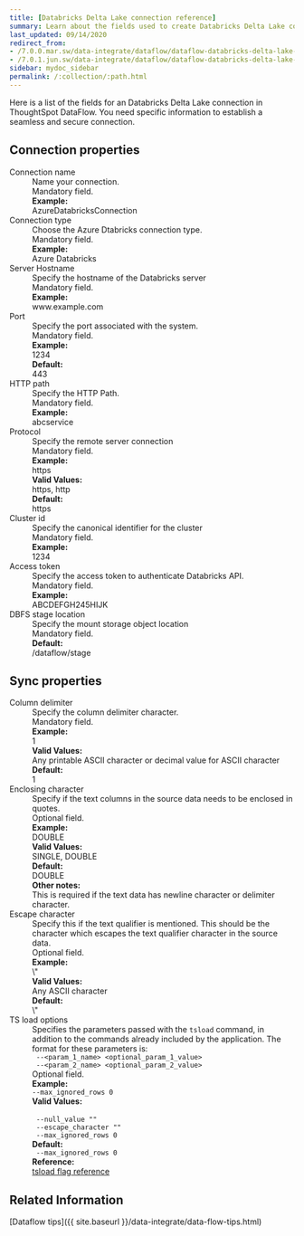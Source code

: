 ```yaml
---
title: [Databricks Delta Lake connection reference]
summary: Learn about the fields used to create Databricks Delta Lake connection with ThoughtSpot DataFlow.
last_updated: 09/14/2020
redirect_from:
- /7.0.0.mar.sw/data-integrate/dataflow/dataflow-databricks-delta-lake-reference.html
- /7.0.1.jun.sw/data-integrate/dataflow/dataflow-databricks-delta-lake-reference.html
sidebar: mydoc_sidebar
permalink: /:collection/:path.html
---
```


Here is a list of the fields for an Databricks Delta Lake connection in ThoughtSpot DataFlow. You need specific information to establish a seamless and secure connection.

## Connection properties

<dl id="dataflow-databricks-delta-lake-connection-properties">
<dlentry id="dataflow-databricks-delta-lake-conn-connection-name"><dt>Connection name</dt><dd id="connection-name-description">Name your connection.</dd><dd id="connection-name-required">Mandatory field.</dd><dd id="connection-name-example"><strong>Example:</strong><br/>AzureDatabricksConnection</dd></dlentry>
<dlentry id="dataflow-databricks-delta-lake-conn-connection-type"><dt>Connection type</dt><dd id="connection-type-description">Choose the Azure Dtabricks connection type.</dd><dd id="connection-type-required">Mandatory field.</dd><dd id="connection-type-example"><strong>Example:</strong><br/>Azure Databricks</dd></dlentry>
<dlentry id="dataflow-databricks-delta-lake-conn-server-hostname-"><dt>Server Hostname </dt><dd id="server-hostname--description">Specify the hostname of the Databricks server</dd><dd id="server-hostname--required">Mandatory field.</dd><dd id="server-hostname--example"><strong>Example:</strong><br/>www.example.com</dd></dlentry>
<dlentry id="dataflow-databricks-delta-lake-conn-port"><dt>Port</dt><dd id="port-description">Specify the port associated with the system.</dd><dd id="port-required">Mandatory field.</dd><dd id="port-example"><strong>Example:</strong><br/>1234</dd><dd id="port-default"><strong>Default:</strong><br/>443</dd></dlentry>
<dlentry id="dataflow-databricks-delta-lake-conn-http-path"><dt>HTTP path</dt><dd id="http-path-description">Specify the HTTP Path.</dd><dd id="http-path-required">Mandatory field.</dd><dd id="http-path-example"><strong>Example:</strong><br/>abcservice</dd></dlentry>
<dlentry id="dataflow-databricks-delta-lake-conn-protocol"><dt>Protocol</dt><dd id="protocol-description">Specify the remote server connection</dd><dd id="protocol-required">Mandatory field.</dd><dd id="protocol-example"><strong>Example:</strong><br/>https</dd><dd id="protocol-valid-values"><strong>Valid Values:</strong><br/>https, http</dd><dd id="protocol-default"><strong>Default:</strong><br/>https</dd></dlentry>
<dlentry id="dataflow-databricks-delta-lake-conn-cluster-id"><dt>Cluster id</dt><dd id="cluster-id-description">Specify the canonical identifier for the cluster</dd><dd id="cluster-id-required">Mandatory field.</dd><dd id="cluster-id-example"><strong>Example:</strong><br/>1234</dd></dlentry>
<dlentry id="dataflow-databricks-delta-lake-conn-access-token"><dt>Access token</dt><dd id="access-token-description">Specify the access token to authenticate Databricks API.</dd><dd id="access-token-required">Mandatory field.</dd><dd id="access-token-example"><strong>Example:</strong><br/>ABCDEFGH245HIJK</dd></dlentry>
<dlentry id="dataflow-databricks-delta-lake-conn-dbfs-stage-location"><dt>DBFS stage location</dt><dd id="dbfs-stage-location-description">Specify the mount storage object location</dd><dd id="dbfs-stage-location-required">Mandatory field.</dd><dd id="dbfs-stage-location-default"><strong>Default:</strong><br/>/dataflow/stage</dd></dlentry>
</dl>

## Sync properties

<dl id="dataflow-databricks-delta-lake-sync-properties">
<dlentry id="dataflow-databricks-delta-lake-sync-column-delimiter"><dt>Column delimiter</dt><dd id="column-delimiter-description">Specify the column delimiter character.</dd><dd id="column-delimiter-required">Mandatory field.</dd><dd id="column-delimiter-example"><strong>Example:</strong><br/>1</dd><dd id="column-delimiter-valid-values"><strong>Valid Values:</strong><br/>Any printable ASCII character or decimal value for ASCII character</dd><dd id="column-delimiter-default"><strong>Default:</strong><br/>1</dd></dlentry>
<dlentry id="dataflow-databricks-delta-lake-sync-enclosing-character"><dt>Enclosing character</dt><dd id="enclosing-character-description">Specify if the text columns in the source data needs to be enclosed in quotes.</dd><dd id="enclosing-character-required">Optional field.</dd><dd id="enclosing-character-example"><strong>Example:</strong><br/>DOUBLE</dd><dd id="enclosing-character-valid-values"><strong>Valid Values:</strong><br/>SINGLE, DOUBLE</dd><dd id="enclosing-character-default"><strong>Default:</strong><br/>DOUBLE</dd><dd id="enclosing-character-other"><strong>Other notes:</strong><br/>This is required if the text data has newline character or delimiter character.</dd></dlentry>
<dlentry id="dataflow-databricks-delta-lake-sync-escape-character"><dt>Escape character</dt><dd id="escape-character-description">Specify this if the text qualifier is mentioned. This should be the character which escapes the text qualifier character in the source data.</dd><dd id="escape-character-required">Optional field.</dd><dd id="escape-character-example"><strong>Example:</strong><br/>\"</dd><dd id="escape-character-valid-values"><strong>Valid Values:</strong><br/>Any ASCII character</dd><dd id="escape-character-default"><strong>Default:</strong><br/>\"</dd></dlentry>
<dlentry id="dataflow-databricks-delta-lake-sync-ts-load-options"><dt>TS load options</dt><dd id="ts-load-options-description">Specifies the parameters passed with the <code>tsload</code> command, in addition to the commands already included by the application. The format for these parameters is:<br/><code> --&lt;param_1_name&gt; &lt;optional_param_1_value&gt;</code><br/><code> --&lt;param_2_name&gt; &lt;optional_param_2_value&gt;</code></dd><dd id="ts-load-options-required">Optional field.</dd><dd id="ts-load-options-example"><strong>Example:</strong><br/><code>--max_ignored_rows 0</code></dd><dd id="ts-load-options-valid-values"><strong>Valid Values:</strong><br/><br/><code> --null_value ""</code><br/><code> --escape_character ""</code><br/><code> --max_ignored_rows 0</code></dd><dd id="ts-load-options-default"><strong>Default:</strong><br/><code> --max_ignored_rows 0</code></dd><dd id="reference"><strong>Reference:</strong><br/><a href="{{ site.baseurl }}/reference/data-importer-ref.html">tsload flag reference</a></dd></dlentry>
</dl>

## Related Information

[Dataflow tips]({{ site.baseurl }}/data-integrate/data-flow-tips.html)
